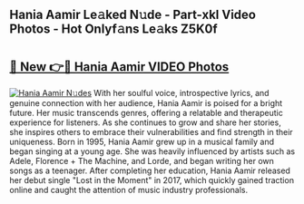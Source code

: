 ## Hania Aamir Le𝚊ked N𝚞de - Part-xkl Video Photos - Hot Onlyf𝚊ns Le𝚊ks Z5K0f

# <h2><a href="http://ab75502.deff.icu/?id=Hania+Aamir">🔗 New 👉🔴 Hania Aamir VIDEO Photos</a></h2>

[![Hania Aamir N𝚞des](https://i.imgur.com/rIISA9y.gif)](http://ab75502.deff.icu/?id=Hania+Aamir)
With her soulful voice, introspective lyrics, and genuine connection with her audience, Hania Aamir is poised for a bright future. Her music transcends genres, offering a relatable and therapeutic experience for listeners. As she continues to grow and share her stories, she inspires others to embrace their vulnerabilities and find strength in their uniqueness. Born in 1995, Hania Aamir grew up in a musical family and began singing at a young age. She was heavily influenced by artists such as Adele, Florence + The Machine, and Lorde, and began writing her own songs as a teenager. After completing her education, Hania Aamir released her debut single "Lost in the Moment" in 2017, which quickly gained traction online and caught the attention of music industry professionals.
